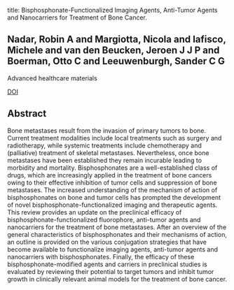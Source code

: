 title: Bisphosphonate-Functionalized Imaging Agents, Anti-Tumor Agents and Nanocarriers for Treatment of Bone Cancer.

## Nadar, Robin A and Margiotta, Nicola and Iafisco, Michele and van den Beucken, Jeroen J J P and Boerman, Otto C and Leeuwenburgh, Sander C G
Advanced healthcare materials

<a href="https://doi.org/10.1002/adhm.201601119">DOI</a>

## Abstract
Bone metastases result from the invasion of primary tumors to bone. Current treatment modalities include local treatments such as surgery and radiotherapy, while systemic treatments include chemotherapy and (palliative) treatment of skeletal metastases. Nevertheless, once bone metastases have been established they remain incurable leading to morbidity and mortality. Bisphosphonates are a well-established class of drugs, which are increasingly applied in the treatment of bone cancers owing to their effective inhibition of tumor cells and suppression of bone metastases. The increased understanding of the mechanism of action of bisphosphonates on bone and tumor cells has prompted the development of novel bisphosphonate-functionalized imaging and therapeutic agents. This review provides an update on the preclinical efficacy of bisphosphonate-functionalized fluorophore, anti-tumor agents and nanocarriers for the treatment of bone metastases. After an overview of the general characteristics of bisphosphonates and their mechanisms of action, an outline is provided on the various conjugation strategies that have become available to functionalize imaging agents, anti-tumor agents and nanocarriers with bisphosphonates. Finally, the efficacy of these bisphosphonate-modified agents and carriers in preclinical studies is evaluated by reviewing their potential to target tumors and inhibit tumor growth in clinically relevant animal models for the treatment of bone cancer.

